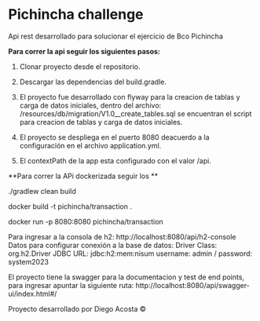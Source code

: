 # Pichincha challenge
Api rest desarrollado para solucionar el ejercicio de Bco Pichincha

**Para correr la api seguir los siguientes pasos:**

1. Clonar proyecto desde el repositorio.

2. Descargar las dependencias del build.gradle.

3. El proyecto fue desarrollado con flyway para la creacion de tablas y carga de datos iniciales, dentro del archivo: /resources/db/migration/V1.0__create_tables.sql se encuentran el script para creacion de tablas y carga de datos iniciales.

4. El proyecto se despliega en el puerto 8080 deacuerdo a la configuración en el archivo application.yml.

5. El contextPath de la app esta configurado con el valor /api.

**Para correr la APi dockerizada seguir los **

./gradlew clean build

docker build -t pichincha/transaction .

docker run -p 8080:8080 pichincha/transaction

Para ingresar a la consola de h2: http://localhost:8080/api/h2-console Datos para configurar conexión a la base de datos: Driver Class: org.h2.Driver JDBC URL: jdbc:h2:mem:nisum username: admin / password: system2023

El proyecto tiene la swagger para la documentacion y test de end points, para ingresar apuntar la siguiente ruta: http://localhost:8080/api/swagger-ui/index.html#/

Proyecto desarrollado por Diego Acosta ©
